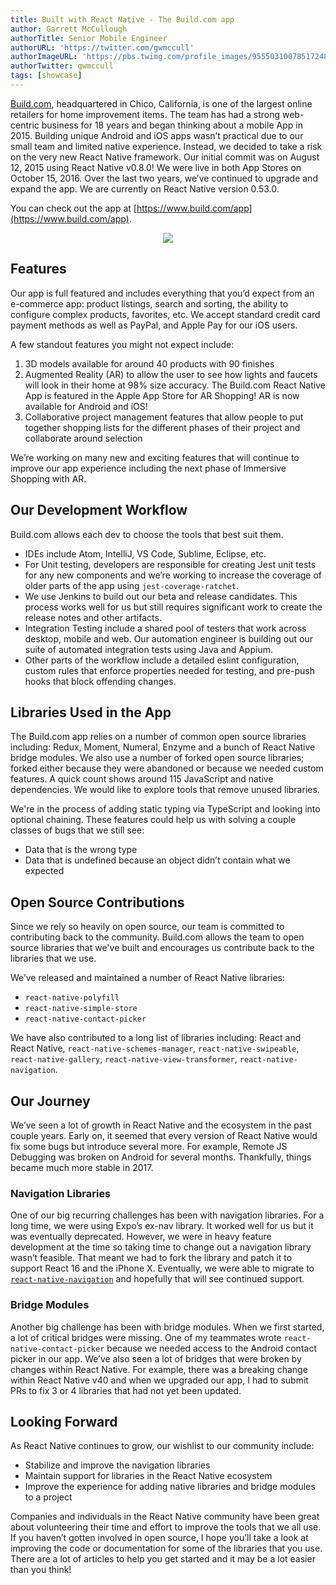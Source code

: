 ```yaml
---
title: Built with React Native - The Build.com app
author: Garrett McCullough
authorTitle: Senior Mobile Engineer
authorURL: 'https://twitter.com/gwmccull'
authorImageURL: 'https://pbs.twimg.com/profile_images/955503100785172486/UrMKkQXc_400x400.jpg'
authorTwitter: gwmccull
tags: [showcase]
---
```


[Build.com](https://www.build.com/), headquartered in Chico, California, is one of the largest online retailers for home improvement items. The team has had a strong web-centric business for 18 years and began thinking about a mobile App in 2015. Building unique Android and iOS apps wasn’t practical due to our small team and limited native experience. Instead, we decided to take a risk on the very new React Native framework. Our initial commit was on August 12, 2015 using React Native v0.8.0! We were live in both App Stores on October 15, 2016. Over the last two years, we’ve continued to upgrade and expand the app. We are currently on React Native version 0.53.0.

You can check out the app at [https://www.build.com/app](https://www.build.com/app).

<p align="center">
  <img src="/blog/assets/build-com-blog-image.jpg" />
</p>

## Features

Our app is full featured and includes everything that you’d expect from an e-commerce app: product listings, search and sorting, the ability to configure complex products, favorites, etc. We accept standard credit card payment methods as well as PayPal, and Apple Pay for our iOS users.

A few standout features you might not expect include:

1. 3D models available for around 40 products with 90 finishes
2. Augmented Reality (AR) to allow the user to see how lights and faucets will look in their home at 98% size accuracy. The Build.com React Native App is featured in the Apple App Store for AR Shopping! AR is now available for Android and iOS!
3. Collaborative project management features that allow people to put together shopping lists for the different phases of their project and collaborate around selection

We’re working on many new and exciting features that will continue to improve our app experience including the next phase of Immersive Shopping with AR.

## Our Development Workflow

Build.com allows each dev to choose the tools that best suit them.

- IDEs include Atom, IntelliJ, VS Code, Sublime, Eclipse, etc.
- For Unit testing, developers are responsible for creating Jest unit tests for any new components and we’re working to increase the coverage of older parts of the app using `jest-coverage-ratchet`.
- We use Jenkins to build out our beta and release candidates. This process works well for us but still requires significant work to create the release notes and other artifacts.
- Integration Testing include a shared pool of testers that work across desktop, mobile and web. Our automation engineer is building out our suite of automated integration tests using Java and Appium.
- Other parts of the workflow include a detailed eslint configuration, custom rules that enforce properties needed for testing, and pre-push hooks that block offending changes.

## Libraries Used in the App

The Build.com app relies on a number of common open source libraries including: Redux, Moment, Numeral, Enzyme and a bunch of React Native bridge modules. We also use a number of forked open source libraries; forked either because they were abandoned or because we needed custom features. A quick count shows around 115 JavaScript and native dependencies. We would like to explore tools that remove unused libraries.

We're in the process of adding static typing via TypeScript and looking into optional chaining. These features could help us with solving a couple classes of bugs that we still see:

- Data that is the wrong type
- Data that is undefined because an object didn’t contain what we expected

## Open Source Contributions

Since we rely so heavily on open source, our team is committed to contributing back to the community. Build.com allows the team to open source libraries that we've built and encourages us contribute back to the libraries that we use.

We’ve released and maintained a number of React Native libraries:

- `react-native-polyfill`
- `react-native-simple-store`
- `react-native-contact-picker`

We have also contributed to a long list of libraries including: React and React Native, `react-native-schemes-manager`, `react-native-swipeable`, `react-native-gallery`, `react-native-view-transformer`, `react-native-navigation`.

## Our Journey

We’ve seen a lot of growth in React Native and the ecosystem in the past couple years. Early on, it seemed that every version of React Native would fix some bugs but introduce several more. For example, Remote JS Debugging was broken on Android for several months. Thankfully, things became much more stable in 2017.

### Navigation Libraries

One of our big recurring challenges has been with navigation libraries. For a long time, we were using Expo’s ex-nav library. It worked well for us but it was eventually deprecated. However, we were in heavy feature development at the time so taking time to change out a navigation library wasn’t feasible. That meant we had to fork the library and patch it to support React 16 and the iPhone X. Eventually, we were able to migrate to [`react-native-navigation`](https://github.com/wix/react-native-navigation) and hopefully that will see continued support.

### Bridge Modules

Another big challenge has been with bridge modules. When we first started, a lot of critical bridges were missing. One of my teammates wrote `react-native-contact-picker` because we needed access to the Android contact picker in our app. We’ve also seen a lot of bridges that were broken by changes within React Native. For example, there was a breaking change within React Native v40 and when we upgraded our app, I had to submit PRs to fix 3 or 4 libraries that had not yet been updated.

## Looking Forward

As React Native continues to grow, our wishlist to our community include:

- Stabilize and improve the navigation libraries
- Maintain support for libraries in the React Native ecosystem
- Improve the experience for adding native libraries and bridge modules to a project

Companies and individuals in the React Native community have been great about volunteering their time and effort to improve the tools that we all use. If you haven’t gotten involved in open source, I hope you’ll take a look at improving the code or documentation for some of the libraries that you use. There are a lot of articles to help you get started and it may be a lot easier than you think!